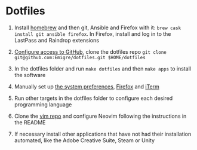 # Dotfiles

1. Install [homebrew](https://brew.sh/) and then git, Ansible and Firefox with it: `brew cask install git ansible firefox`. In Firefox, install and log in to the LastPass and Raindrop extensions

2. [Configure access to GitHub](docs/GITHUB.md), clone the dotfiles repo `git clone git@github.com:Emigre/dotfiles.git $HOME/dotfiles`

3. In the dotfiles folder and run `make dotfiles` and then `make apps` to install the software

4. Manually set up [the system preferences](docs/OSX.md), [Firefox](docs/FIREFOX.md) and [iTerm](docs/ITERM.md)

5. Run other targets in the dotfiles folder to configure each desired programming language

6. Clone the [vim repo](https://github.com/Emigre/vim) and configure Neovim following the instructions in the README

7. If necessary install other applications that have not had their installation automated, like the Adobe Creative Suite, Steam or Unity
